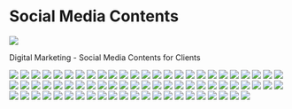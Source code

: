 # Social Media Contents

![](z-Attachments/Behance%20Thumbnails-01.jpg)

Digital Marketing - Social Media Contents for Clients

![](z-Attachments/1%201.png)
![](z-Attachments/2%201.png)
![](z-Attachments/3%202.png)
![](z-Attachments/4%201.png)
![](z-Attachments/5%201.png)
![](z-Attachments/6%201.png)
![](z-Attachments/7%201.png)
![](z-Attachments/8.png)
![](z-Attachments/9.png)
![](z-Attachments/10.png)
![](z-Attachments/11.png)
![](z-Attachments/12%201.png)
![](z-Attachments/13.png)
![](z-Attachments/14%201.png)
![](z-Attachments/15%201.png)
![](z-Attachments/16%201.png)
![](z-Attachments/17%201.png)
![](z-Attachments/18%201.png)
![](z-Attachments/19.jpg)
![](z-Attachments/20.png)
![](z-Attachments/21.png)
![](z-Attachments/22.png)
![](z-Attachments/23.png)
![](z-Attachments/24.png)
![](z-Attachments/25.png)
![](z-Attachments/26.png)
![](z-Attachments/27.jpg)
![](z-Attachments/28.png)
![](z-Attachments/29%201.png)
![](z-Attachments/30.png)
![](z-Attachments/31.png)
![](z-Attachments/32.png)
![](z-Attachments/33.png)
![](z-Attachments/34.png)
![](z-Attachments/35.png)
![](z-Attachments/36.png)
![](z-Attachments/37.png)
![](z-Attachments/38.png)
![](z-Attachments/39.png)
![](z-Attachments/40.png)
![](z-Attachments/41.png)
![](z-Attachments/42.png)
![](z-Attachments/43.png)
![](z-Attachments/44.png)
![](z-Attachments/45.png)
![](z-Attachments/46.png)
![](z-Attachments/47.png)
![](z-Attachments/48.png)
![](z-Attachments/49.png)
![](z-Attachments/50.png)
![](z-Attachments/51.png)
![](z-Attachments/52.png)
![](z-Attachments/53.png)
![](z-Attachments/54.png)
![](z-Attachments/55.png)
![](z-Attachments/56.png)
![](z-Attachments/57.png)
![](z-Attachments/58.png)
![](z-Attachments/59.png)
![](z-Attachments/60.png)
![](z-Attachments/61.png)
![](z-Attachments/62.png)
![](z-Attachments/63.png)
![](z-Attachments/64.png)
![](z-Attachments/65.png)
![](z-Attachments/66.png)
![](z-Attachments/67.png)
![](z-Attachments/68.png)
![](z-Attachments/69.png)
![](z-Attachments/70.png)
![](z-Attachments/71.png)
![](z-Attachments/72.png)
